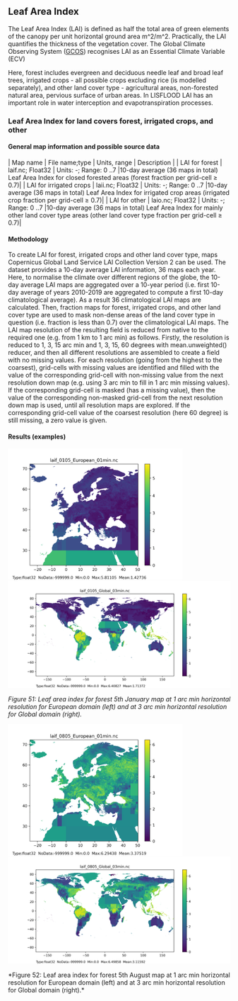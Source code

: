 ## Leaf Area Index

The Leaf Area Index (LAI) is defined as half the total area of green elements of the canopy per unit horizontal ground area m^2/m^2. Practically, the LAI quantifies the thickness of the vegetation cover. The Global Climate Observing System ([GCOS](https://public.wmo.int/en/programmes/global-climate-observing-system)) recognises LAI as an Essential Climate Variable (ECV) 

Here, forest includes evergreen and deciduous needle leaf and broad leaf trees, irrigated crops - all possible crops excluding rice (is modelled separately), and other land cover type - agricultural areas, non-forested natural area, pervious surface of urban areas.
In LISFLOOD LAI has an important role in water interception and evapotranspiration processes.
 
### Leaf Area Index for land covers forest, irrigated crops, and other

#### General map information and possible source data

| Map name | File name;type | Units, range | Description |
| LAI for forest        |  laif.nc; Float32          | Units: -; Range: 0 ..7         |10-day average (36 maps in total) Leaf Area Index for closed forested areas (forest fraction per grid-cell ≥ 0.7)|
| LAI for irrigated crops  | laii.nc; Float32    | Units: -; Range: 0 ..7     |10-day average (36 maps in total) Leaf Area Index for irrigated crop areas (irrigated crop fraction per grid-cell ≥ 0.7)|
| LAI for other     | laio.nc; Float32       | Units: -; Range: 0 ..7     |10-day average (36 maps in total) Leaf Area Index for mainly other land cover type areas (other land cover type fraction per grid-cell ≥ 0.7)|

#### Methodology

To create LAI for forest, irrigated crops and other land cover type, maps Copernicus Global Land Service LAI Collection Version 2 can be used. The dataset provides a 10-day average LAI information, 36 maps each year. Here, to normalise the climate over different regions of the globe, the 10-day average LAI maps are aggregated over a 10-year period (i.e. first 10-day average of years 2010-2019 are aggregated to compute a first 10-day climatological average). As a result 36 climatological LAI maps are calculated. 
Then, fraction maps for forest, irrigated crops, and other land cover type are used to mask non-dense areas of the land cover type in question (i.e. fraction is less than 0.7) over the climatological LAI maps. 
The LAI map resolution of the resulting field is reduced from native to the required one (e.g. from 1 km to 1 arc min) as follows. Firstly, the resolution is reduced to 1, 3, 15 arc min and 1, 3, 15, 60 degrees with mean.unweighted() reducer, and then all different resolutions are assembled to create a field with no missing values. For each resolution (going from the highest to the coarsest), grid-cells with missing values are identified and filled with the value of the corresponding grid-cell with non-missing value from the next resolution down map (e.g. using 3 arc min to fill in 1 arc min missing values). If the corresponding grid-cell is masked (has a missing value), then the value of the corresponding non-masked grid-cell from the next resolution down map is used, until all resolution maps are explored. If the corresponding grid-cell value of the coarsest resolution (here 60 degree) is still missing, a zero value is given.

#### Results (examples)



<p float="left">
  <img src="../media/Static-Maps/laif_0105_European_01min.png" width="395" />
  <img src="../media/Static-Maps/laif_0105_Global_03min.png" width="605" /> 
</p>

*Figure 51: Leaf area index for forest 5th January map at 1 arc min horizontal resolution for European domain (left) and at 3 arc min horizontal resolution for Global domain (right).*


<p float="centre">
  <img src="../media/Static-Maps/laif_0805_European_01min.png" width="395" />
  <img src="../media/Static-Maps/laif_0805_Global_03min.png" width="605" /> 
</p>
*Figure 52: Leaf area index for forest 5th August map at 1 arc min horizontal resolution for European domain (left) and at 3 arc min horizontal resolution for Global domain (right).*
